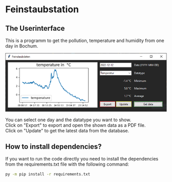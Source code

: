 # Feinstaubstation

## The Userinterface
This is a programm to get the pollution, temperature and humidity from one day in Bochum.

![alt text](./sample.PNG)

You can select one day and the datatype you want to show.<br>
Click on "Export" to export and open the shown data as a PDF file.<br>
Click on "Update" to get the latest data from the database.

## How to install dependencies?

If you want to run the code directly you need to install the dependencies from the requirements.txt file 
with the following command:
```bash
py -m pip install -r requirements.txt
```
